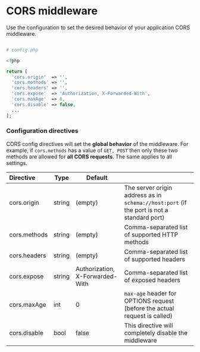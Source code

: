 CORS middleware
===============

Use the configuration to set the desired behavior of
your application CORS middleware.


```php

# config.php

<?php

return [
  'cors.origin'  => '',
  'cors.methods' => '',
  'cors.headers' => '',
  'cors.expose'  => 'Authorization, X-Forwarded-With',
  'cors.maxAge'  => 0,
  'cors.disable' => false,
  ...
];
```

### Configuration directives

CORS config directives will set the **global behavior** of the middleware. For example,
if `cors.methods` has a value of `GET, POST` then only these two methods are allowed
for **all CORS requests**. The same applies to all settings.

| Directive    | Type   | Default                         |                                                      |
|:-------------|--------|---------------------------------|------------------------------------------------------|
| cors.origin  | string | (empty)                         | The server origin address as in `schema://host:port` (if the port is not a standard port) |
| cors.methods | string | (empty)                         | Comma-separated list of supported HTTP methods |
| cors.headers | string | (empty)                         | Comma-separated list of supported headers |
| cors.expose  | string | Authorization, X-Forwarded-With | Comma-separated list of exposed headers |
| cors.maxAge  | int    | 0                               | `max-age` header for OPTIONS request (before the actual request is called) |
| cors.disable | bool   | false                           | This directive will completely disable the middleware |
